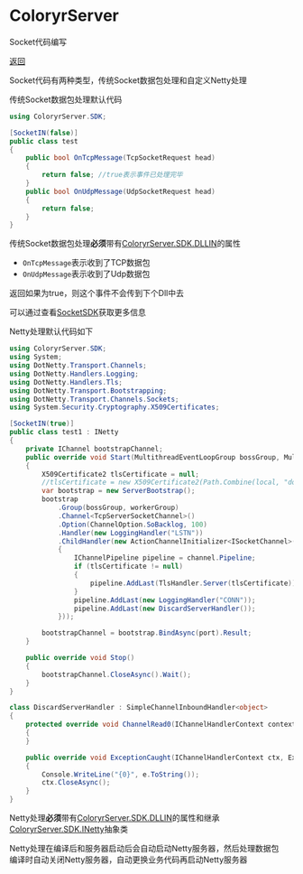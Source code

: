 # ColoryrServer

Socket代码编写

[返回](code.md)

Socket代码有两种类型，传统Socket数据包处理和自定义Netty处理

传统Socket数据包处理默认代码
```C#
using ColoryrServer.SDK;

[SocketIN(false)]
public class test
{
    public bool OnTcpMessage(TcpSocketRequest head)
    {
        return false; //true表示事件已处理完毕
    }
    public bool OnUdpMessage(UdpSocketRequest head)
    {
        return false;
    }
}
```

传统Socket数据包处理**必须**带有[ColoryrServer.SDK.DLLIN](../../src/ColoryrServer/Core/SDK/NotesSDK.cs#L21)的属性 
- `OnTcpMessage`表示收到了TCP数据包
- `OnUdpMessage`表示收到了Udp数据包

返回如果为true，则这个事件不会传到下个Dll中去

可以通过查看[SocketSDK](../../src/ColoryrServer/Core/SDK/SocketSDK.cs)获取更多信息

Netty处理默认代码如下
```C#
using ColoryrServer.SDK;
using System;
using DotNetty.Transport.Channels;
using DotNetty.Handlers.Logging;
using DotNetty.Handlers.Tls;
using DotNetty.Transport.Bootstrapping;
using DotNetty.Transport.Channels.Sockets;
using System.Security.Cryptography.X509Certificates;

[SocketIN(true)]
public class test1 : INetty
{
    private IChannel bootstrapChannel;
    public override void Start(MultithreadEventLoopGroup bossGroup, MultithreadEventLoopGroup workerGroup)
    {
        X509Certificate2 tlsCertificate = null;
        //tlsCertificate = new X509Certificate2(Path.Combine(local, "dotnetty.com.pfx"), "password");
        var bootstrap = new ServerBootstrap();
        bootstrap
            .Group(bossGroup, workerGroup)
            .Channel<TcpServerSocketChannel>()
            .Option(ChannelOption.SoBacklog, 100)
            .Handler(new LoggingHandler("LSTN"))
            .ChildHandler(new ActionChannelInitializer<ISocketChannel>(channel =>
            {
                IChannelPipeline pipeline = channel.Pipeline;
                if (tlsCertificate != null)
                {
                    pipeline.AddLast(TlsHandler.Server(tlsCertificate));
                }
                pipeline.AddLast(new LoggingHandler("CONN"));
                pipeline.AddLast(new DiscardServerHandler());
            }));

        bootstrapChannel = bootstrap.BindAsync(port).Result;
    }

    public override void Stop()
    {
        bootstrapChannel.CloseAsync().Wait();
    }
}

class DiscardServerHandler : SimpleChannelInboundHandler<object>
{
    protected override void ChannelRead0(IChannelHandlerContext context, object message)
    {
    }

    public override void ExceptionCaught(IChannelHandlerContext ctx, Exception e)
    {
        Console.WriteLine("{0}", e.ToString());
        ctx.CloseAsync();
    }
}
```

Netty处理**必须**带有[ColoryrServer.SDK.DLLIN](../../src/ColoryrServer/Core/SDK/NotesSDK.cs#L21)的属性和继承[ColoryrServer.SDK.INetty](../../src/ColoryrServer/Core/SDK/ColoryrSDK.cs#L21)抽象类  

Netty处理在编译后和服务器启动后会自动启动Netty服务器，然后处理数据包  
编译时自动关闭Netty服务器，自动更换业务代码再启动Netty服务器
